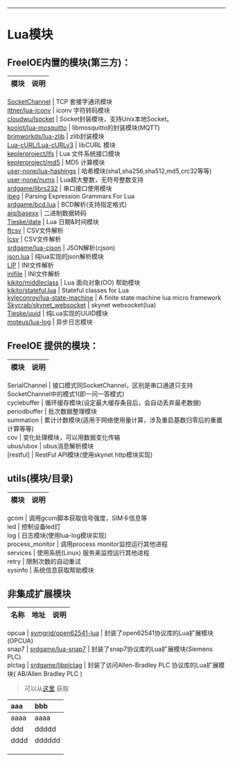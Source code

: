 
---

# Lua模块

## FreeIOE内置的模块\(第三方\)：

| 模块 | 说明 |
| --- | --- |


[SocketChannel](https://github.com/cloudwu/skynet/wiki/SocketChannel) \| TCP 套接字通讯模块  
[ittner/lua-iconv](https://github.com/ittner/lua-iconv) \| iconv 字符转码模块  
[cloudwu/lsocket](https://github.com/cloudwu/lsocket) \| Socket封装模块，支持Unix本地Socket。  
[kooiot/lua-mosquitto](https://github.com/kooiot/lua-mosquitto) \| libmosquitto的封装模块\(MQTT\)  
[brimworkds/lua-zlib](https://github.com/brimworks/lua-zlib) \| zlib封装模块  
[Lua-cURL/Lua-cURLv3](https://github.com/Lua-cURL/Lua-cURLv3) \| libCURL 模块  
[keplerproject/lfs](http://keplerproject.github.io/luafilesystem/) \| Lua 文件系统接口模块  
[keplerproject/md5](https://github.com/keplerproject/md5) \| MD5 计算模块  
[user-none/lua-hashings](https://github.com/user-none/lua-hashings) \| 哈希模块\(sha1,sha256,sha512,md5,crc32等等\)  
[user-none/nums](https://github.com/user-none/lua-nums) \| Lua超大整数，无符号整数支持  
[srdgame/librs232](https://github.com/srdgame/librs232) \| 串口接口使用模块  
[lpeg](http://www.inf.puc-rio.br/~roberto/lpeg/) \| Parsing Expression Grammars For Lua  
[srdgame/bcd.lua](http://github.com/srdgame/bcd.lua) \| BCD解析\(支持指定格式\)  
[aiq/basexx](https://github.com/aiq/basexx) \| 二进制数据转码  
[Tieske/date](https://github.com/Tieske/date) \| Lua 日期&时间模块  
[ftcsv](https://github.com/FourierTransformer/ftcsv) \| CSV文件解析  
[lcsv](https://github.com/daelvn/lcsv) \| CSV文件解析  
[srdgame/lua-cjson](https://github.com/srdgame/lua-cjson) \| JSON解析\(cjson\)  
[json.lua](https://github.com/rxi/json.lua) \| 纯lua实现的json解析模块  
[LIP](https://github.com/Dynodzzo/Lua_INI_Parser) \| INI文件解析  
[inifile](http://docs.bartbes.com/inifile) \| INI文件解析  
[kikito/middleclass](https://github.com/kikito/middleclass) \| Lua 面向对象\(OO\) 帮助模块  
[kikito/stateful.lua](https://github.com/kikito/stateful.lua) \| Stateful classes for Lua   
[kyleconroy/lua-state-machine](https://github.com/kyleconroy/lua-state-machine) \| A finite state machine lua micro framework  
[Skycrab/skynet\_websocket](https://github.com/Skycrab/skynet_websocket) \|  skynet websocket\(lua\)  
[Tieske/uuid](https://github.com/Tieske/uuid) \| 纯Lua实现的UUID模块  
[moteus/lua-log](https://github.com/moteus/lua-log) \| 异步日志模块

## FreeIOE 提供的模块：

| 模块 | 说明 |
| --- | --- |


SerialChannel \| 接口模式同SocketChannel，区别是串口通道只支持SocketChannel中的模式1\(即一问一答模式\)  
cyclebuffer \| 循环缓存模块\(设定最大缓存条目后，会自动丢弃最老数据\)  
periodbuffer \| 批次数据整理模块  
summation \| 累计计数模块\(适用于网络使用量计算，涉及重启基数归零后的重置计算等等\)  
cov \| 变化处理模块，可以用数据变化传输  
ubus/ubox \| ubus消息解析模块  
\[restful\] \| RestFul API模块\(使用skynet http模块实现\)

## utils\(模块/目录\)

| 模块 | 说明 |
| --- | --- |


gcom \| 调用gcom脚本获取信号强度，SIM卡信息等  
led \| 控制设备led灯  
log \| 日志模块\(使用lua-log模块实现\)  
process\_monitor \| 调用process monitor监控运行其他进程  
services \| 使用系统\(Linux\) 服务来监控运行其他进程  
retry \| 限制次数的自动重试  
sysinfo \| 系统信息获取帮助模块

## 非集成扩展模块

| 名称 | 地址 | 说明 |
| --- | --- | --- |


opcua \| [symgrid/open62541-lua](https://github.com/symgrid/open62541-lua) \| 封装了open62541协议库的Lua扩展模块\(OPCUA\)  
snap7 \| [srdgame/lua-snap7](https://github.com/srdgame/lua-snap7) \| 封装了snap7协议库的Lua扩展模块\(Siemens PLC\)  
plctag \| [srdgame/libplctag](https://github.com/srdgame/libplctag) \| 封装了访问Allen-Bradley PLC 协议库的Lua扩展模块\( AB/Allen Bradley PLC \)

> 可以从[这里](https://github.com/freeioe/freeioe_prebuild_exts) 获取

| aaa | bbb |
| :--- | :--- |
| aaaa | aaaa |
| ddd | ddddd |
| dddd | dddddd |
|  |  |
|  |  |
|  |  |



